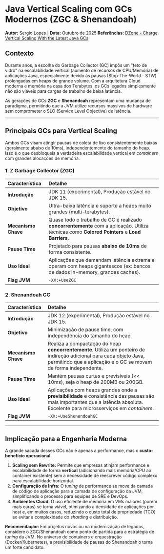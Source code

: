 # Java Vertical Scaling com GCs Modernos (ZGC & Shenandoah)

**Autor:** Sergio Lopes | **Data:** Outubro de 2025
**Referências:** [DZone - Charge Vertical Scaling With the Latest Java GCs](https://dzone.com/articles/charge-vertical-scaling-with-the-latest-java-gcs)

## Contexto

Durante anos, a escolha do Garbage Collector (GC) impôs um "teto de vidro" na escalabilidade vertical (aumento de recursos de CPU/Memória) de aplicações Java, especialmente devido às pausas (Stop-The-World - STW) prolongadas em heaps de grande volume. Com a arquitetura Cloud moderna e memória na casa dos Terabytes, os GCs legados simplesmente não são viáveis para cargas de trabalho de baixa latência.

As gerações de GCs **ZGC** e **Shenandoah** representam uma mudança de paradigma, permitindo que a JVM utilize recursos massivos de hardware sem comprometer o SLO (Service Level Objective) de latência.

---

## Principais GCs para Vertical Scaling

Ambos GCs visam atingir pausas de coleta de lixo consistentemente baixas (geralmente abaixo de 10ms), independentemente do tamanho do heap. Isso é o que desbloqueia a verdadeira escalabilidade vertical em *containers* com grandes alocações de memória.

### 1. Z Garbage Collector (ZGC)

| Característica | Detalhe |
| :--- | :--- |
| **Introdução** | JDK 11 (experimental), Produção estável no JDK 15. |
| **Objetivo** | Ultra-baixa latência e suporte a heaps muito grandes (multi-terabytes). |
| **Mecanismo Chave** | Quase todo o trabalho de GC é realizado **concorrentemente** com a aplicação. Utiliza técnicas como **Colored Pointers** e **Load Barriers**. |
| **Pause Time** | Projetado para pausas **abaixo de 10ms** de forma consistente. |
| **Uso Ideal** | Aplicações que demandam latência extrema e operam com heaps gigantescos (ex: bancos de dados in-memory, grandes caches). |
| **Flag JVM** | `-XX:+UseZGC` |

### 2. Shenandoah GC

| Característica | Detalhe |
| :--- | :--- |
| **Introdução** | JDK 12 (experimental), Produção estável no JDK 15. |
| **Objetivo** | Minimização de pause time, com independência do tamanho do heap. |
| **Mecanismo Chave** | Realiza a compactação do heap **concorrentemente**. Utiliza um ponteiro de indireção adicional para cada objeto Java, permitindo que a aplicação e o GC se movam de forma independente. |
| **Pause Time** | Mantém pausas curtas e previsíveis (<< 10ms), seja o heap de 200MB ou 200GB. |
| **Uso Ideal** | Aplicações com heaps grandes onde a **previsibilidade** e consistência das pausas são mais importantes que a latência absoluta. Excelente para microsserviços em *containers*. |
| **Flag JVM** | `-XX:+UseShenandoahGC` |

---

## Implicação para a Engenharia Moderna

A grande sacada desses GCs não é apenas a performance, mas o **custo-benefício operacional**.

1.  **Scaling sem Rewrite:** Permite que empresas atinjam performance e escalabilidade de forma **vertical** (adicionando mais memória/CPU ao container existente) sem a necessidade de reescrever código complexo para escalabilidade horizontal.
2.  **Configuração de Infra:** O *tuning* de performance se move da camada de código de aplicação para a camada de configuração da JVM, simplificando o processo para equipes de SRE e DevOps.
3.  **Ambientes Cloud:** O uso eficiente de memória em VMs maiores (porém mais caras) se torna viável, otimizando a densidade de aplicações por host e, em muitos casos, reduzindo o custo total de propriedade (TCO) ao evitar a complexidade do *sharding* e distribuição.

**Recomendação:** Em projetos novos ou na modernização de legados, considere o ZGC/Shenandoah como ponto de partida para a estratégia de *tuning* da JVM. No universo de containers e orquestração (Docker/Kubernetes), a previsibilidade de pausas do Shenandoah o torna um forte candidato.